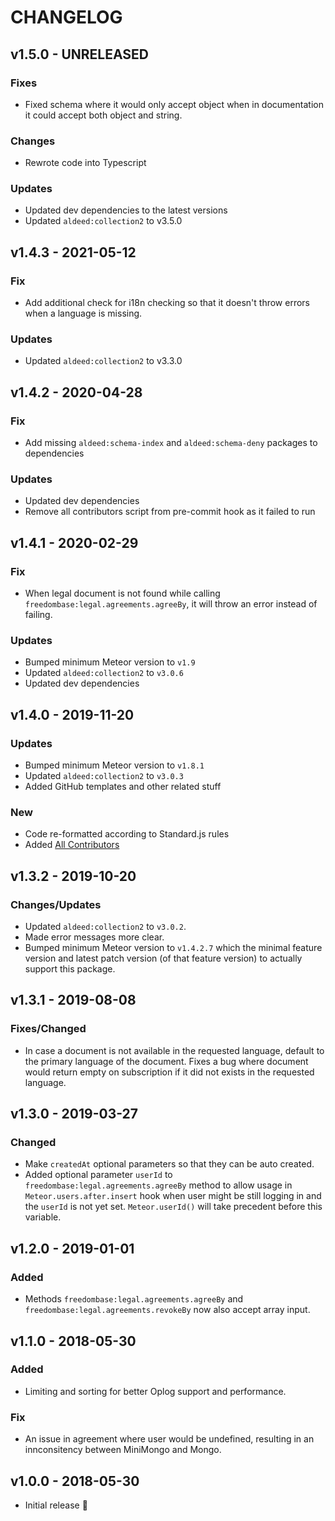 # CHANGELOG

## v1.5.0 - UNRELEASED
### Fixes 
  - Fixed schema where it would only accept object when in documentation it could accept both object and string. 

### Changes
  - Rewrote code into Typescript

### Updates
  - Updated dev dependencies to the latest versions
  - Updated `aldeed:collection2` to v3.5.0

## v1.4.3 - 2021-05-12
### Fix
  - Add additional check for i18n checking so that it doesn't throw errors when a language is missing.

### Updates
  - Updated `aldeed:collection2` to v3.3.0

## v1.4.2 - 2020-04-28
### Fix
  - Add missing `aldeed:schema-index` and `aldeed:schema-deny` packages to dependencies

### Updates
  - Updated dev dependencies
  - Remove all contributors script from pre-commit hook as it failed to run


## v1.4.1 - 2020-02-29
### Fix
  - When legal document is not found while calling `freedombase:legal.agreements.agreeBy`, it will throw an error instead of failing.

### Updates
  - Bumped minimum Meteor version to `v1.9`
  - Updated `aldeed:collection2` to `v3.0.6`
  - Updated dev dependencies

## v1.4.0 - 2019-11-20
### Updates
  - Bumped minimum Meteor version to `v1.8.1`
  - Updated `aldeed:collection2` to `v3.0.3`
  - Added GitHub templates and other related stuff

### New
  - Code re-formatted according to Standard.js rules
  - Added [All Contributors](https://allcontributors.org/)

## v1.3.2 - 2019-10-20
### Changes/Updates
  - Updated `aldeed:collection2` to `v3.0.2`.
  - Made error messages more clear.
  - Bumped minimum Meteor version to `v1.4.2.7` which the minimal feature version and latest patch version (of that feature version) to actually support this package.

## v1.3.1 - 2019-08-08
### Fixes/Changed
  - In case a document is not available in the requested language, default to the primary language of the document. Fixes a bug where document would return empty on subscription if it did not exists in the requested language.

## v1.3.0 - 2019-03-27
### Changed
  - Make `createdAt` optional parameters so that they can be auto created.
  - Added optional parameter `userId` to `freedombase:legal.agreements.agreeBy` method to allow usage in `Meteor.users.after.insert` hook when user might be still logging in and the `userId` is not yet set. `Meteor.userId()` will take precedent before this variable.

## v1.2.0 - 2019-01-01
### Added
  - Methods `freedombase:legal.agreements.agreeBy` and `freedombase:legal.agreements.revokeBy` now also accept array input.

## v1.1.0 - 2018-05-30
### Added
  - Limiting and sorting for better Oplog support and performance.
### Fix
  - An issue in agreement where user would be undefined, resulting in an innconsitency between MiniMongo and Mongo.

## v1.0.0 - 2018-05-30
- Initial release :tada:
